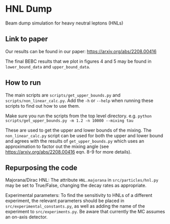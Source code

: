 # HNL Dump
Beam dump simulation for heavy neutral leptons (HNLs)

## Link to paper
Our results can be found in our paper: https://arxiv.org/abs/2208.00416

The final BEBC results that we plot in figures 4 and 5 may be found in `lower_bound_data` and `upper_bound_data`. 

## How to run
The main scripts are `scripts/get_upper_bounds.py` and `scripts/non_linear_calc.py`. Add the `-h` or `--help` when running these scripts to find out how to use them.

Make sure you run the scripts from the top level directory. e.g. `python scripts/get_upper_bounds.py -m 1.2 -n 10000 --mixing tau`

These are used to get the upper and lower bounds of the mixing.
The `non_linear_calc.py` script can be used for both the upper and lower bound and agrees with the results of `get_upper_bounds.py` which uses an approximation to factor out the mixing angle (see https://arxiv.org/abs/2208.00416 eqn. 8-9 for more details).

## Repurposing the code
Majorana/Dirac HNL: The attribute `HNL.majorana` in `src/particles/hnl.py` may be set to True/False, changing the decay rates as appropriate.

Experimental parameters: To find the sensitivity to HNLs of a different experiment, the relevant parameters should be placed in `src/experimental_constants.py`, as well as adding the name of the experiment to `src/experiments.py`. Be aware that currently the MC assumes an on-axis detector.
